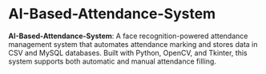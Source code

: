 # AI-Based-Attendance-System
**AI-Based-Attendance-System**: A face recognition-powered attendance management system that automates attendance marking and stores data in CSV and MySQL databases. Built with Python, OpenCV, and Tkinter, this system supports both automatic and manual attendance filling.
